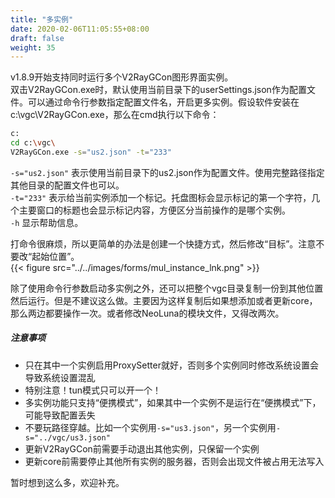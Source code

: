 ```yaml
---
title: "多实例"
date: 2020-02-06T11:05:55+08:00
draft: false
weight: 35
---
```


v1.8.9开始支持同时运行多个V2RayGCon图形界面实例。  
双击V2RayGCon.exe时，默认使用当前目录下的userSettings.json作为配置文件。可以通过命令行参数指定配置文件名，开启更多实例。假设软件安装在c:\vgc\V2RayGCon.exe，那么在cmd执行以下命令：
```bash
c:
cd c:\vgc\
V2RayGCon.exe -s="us2.json" -t="233"
```
`-s="us2.json"` 表示使用当前目录下的us2.json作为配置文件。使用完整路径指定其他目录的配置文件也可以。  
`-t="233"` 表示给当前实例添加一个标记。托盘图标会显示标记的第一个字符，几个主要窗口的标题也会显示标记内容，方便区分当前操作的是哪个实例。  
`-h` 显示帮助信息。  
  
打命令很麻烦，所以更简单的办法是创建一个快捷方式，然后修改“目标”。注意不要改“起始位置”。  
{{< figure src="../../images/forms/mul_instance_lnk.png" >}}  


除了使用命令行参数启动多实例之外，还可以把整个vgc目录复制一份到其他位置然后运行。但是不建议这么做。主要因为这样复制后如果想添加或者更新core，那么两边都要操作一次。或者修改NeoLuna的模块文件，又得改两次。  

##### 注意事项
 * 只在其中一个实例启用ProxySetter就好，否则多个实例同时修改系统设置会导致系统设置混乱
 * 特别注意！tun模式只可以开一个！
 * 多实例功能只支持“便携模式”，如果其中一个实例不是运行在“便携模式”下，可能导致配置丢失
 * 不要玩路径穿越。比如一个实例用`-s="us3.json"`，另一个实例用`-s="../vgc/us3.json"`
 * 更新V2RayGCon前需要手动退出其他实例，只保留一个实例
 * 更新core前需要停止其他所有实例的服务器，否则会出现文件被占用无法写入

暂时想到这么多，欢迎补充。  